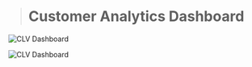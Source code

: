 > # Customer Analytics Dashboard
![CLV Dashboard](https://img.shields.io/badge/-Power%20BI-blue)
 
![CLV Dashboard](https://user-images.githubusercontent.com/69891716/144385692-c2422419-d77c-461e-ba20-864c521d81f5.JPG)
